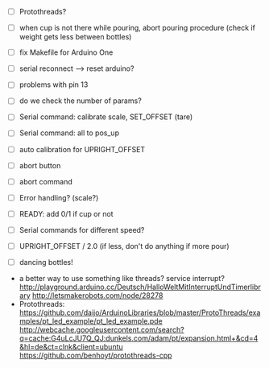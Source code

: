 - [ ] Protothreads?
- [ ] when cup is not there while pouring, abort pouring procedure (check if weight gets less between bottles)
- [ ] fix Makefile for Arduino One
- [ ] serial reconnect --> reset arduino?
- [ ] problems with pin 13
- [ ] do we check the number of params?
- [ ] Serial command: calibrate scale, SET_OFFSET (tare)
- [ ] Serial command: all to pos_up
- [ ] auto calibration for UPRIGHT_OFFSET
- [ ] abort button
- [ ] abort command
- [ ] Error handling? (scale?)
- [ ] READY: add 0/1 if cup or not
- [ ] Serial commands for different speed?
- [ ] UPRIGHT_OFFSET / 2.0 (if less, don't do anything if more pour)
- [ ] dancing bottles!

 
 - a better way to use something like threads? service interrupt?
        http://playground.arduino.cc/Deutsch/HalloWeltMitInterruptUndTimerlibrary
        http://letsmakerobots.com/node/28278
 - Protothreads:
    https://github.com/daijo/ArduinoLibraries/blob/master/ProtoThreads/examples/pt_led_example/pt_led_example.pde
    http://webcache.googleusercontent.com/search?q=cache:G4uLcJU7Q_QJ:dunkels.com/adam/pt/expansion.html+&cd=4&hl=de&ct=clnk&client=ubuntu
    https://github.com/benhoyt/protothreads-cpp
